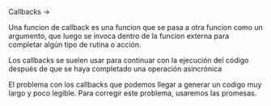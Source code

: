 Callbacks -> 

Una funcion de callback es una funcion que se pasa a otra funcion como un argumento, que luego se invoca dentro de la funcion externa para completar algún tipo de rutina o acción.

Los callbacks se suelen usar para continuar con la ejecución del código después de que se haya completado una operación asincrónica

El problema con los callbacks que podemos llegar a generar un codigo muy largo y poco legible. Para corregir este problema, usaremos las promesas.